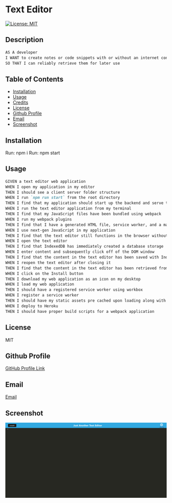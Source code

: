 # Text Editor

 [![License: MIT](https://img.shields.io/badge/License-MIT-yellow.svg)](https://opensource.org/licenses/MIT)

## Description

```md
AS A developer
I WANT to create notes or code snippets with or without an internet connection
SO THAT I can reliably retrieve them for later use
```


## Table of Contents
- [Installation](#installation)
- [Usage](#usage)
- [Credits](#credits)
- [License](#license)
- [Github Profile](#github)
- [Email](#email)
- [Screenshot](#screenshot)

## Installation

Run: npm i
Run: npm start

## Usage

```md
GIVEN a text editor web application
WHEN I open my application in my editor
THEN I should see a client server folder structure
WHEN I run `npm run start` from the root directory
THEN I find that my application should start up the backend and serve the client
WHEN I run the text editor application from my terminal
THEN I find that my JavaScript files have been bundled using webpack
WHEN I run my webpack plugins
THEN I find that I have a generated HTML file, service worker, and a manifest file
WHEN I use next-gen JavaScript in my application
THEN I find that the text editor still functions in the browser without errors
WHEN I open the text editor
THEN I find that IndexedDB has immediately created a database storage
WHEN I enter content and subsequently click off of the DOM window
THEN I find that the content in the text editor has been saved with IndexedDB
WHEN I reopen the text editor after closing it
THEN I find that the content in the text editor has been retrieved from our IndexedDB
WHEN I click on the Install button
THEN I download my web application as an icon on my desktop
WHEN I load my web application
THEN I should have a registered service worker using workbox
WHEN I register a service worker
THEN I should have my static assets pre cached upon loading along with subsequent pages and static assets
WHEN I deploy to Heroku
THEN I should have proper build scripts for a webpack application
```

## License

MIT

## Github Profile
 
 <a href="https://github.com/Jackson-Barker">GitHub Profile Link</a> 

## Email

<a href="mailto:barkerwjackson@gmail.com">Email</a>

## Screenshot

![Text Editor SS](./images/texteditor.png)


